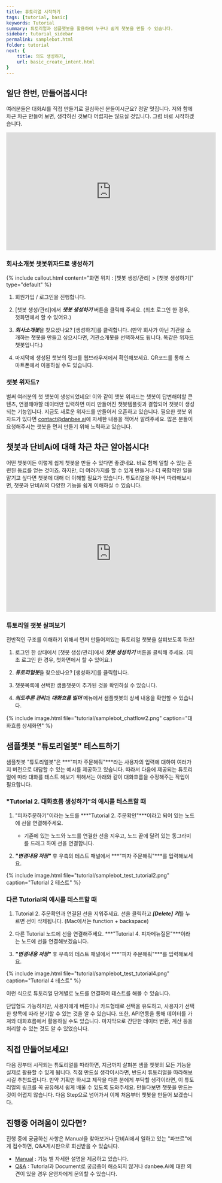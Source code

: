 ```yaml
---
title: 튜토리얼 시작하기 
tags: [tutorial, basic]
keywords: Tutorial
summary: 튜토리얼과 샘플챗봇을 활용하여 누구나 쉽게 챗봇을 만들 수 있습니다.
sidebar: tutorial_sidebar
permalink: samplebot.html
folder: tutorial
next: {
    title: 의도 생성하기,
    url: basic_create_intent.html
}
---
```


## 일단 한번, 만들어봅시다!

여러분들은 대화AI를 직접 만들기로 결심하신 분들이시군요? 정말 멋집니다. 저와 함께 차근 차근 만들어 보면, 생각하신 것보다 어렵지는 않으실 것입니다. 그럼 바로 시작하겠습니다.


<div class="videowrapper">
<iframe width="560" height="315" src="https://www.youtube.com/embed/V5p8JaK5eGE" frameborder="0" allow="accelerometer; autoplay; encrypted-media; gyroscope; picture-in-picture" allowfullscreen></iframe>
</div>

### 회사소개봇 챗봇위자드로 생성하기

{% include callout.html content="화면 위치 : [챗봇 생성/관리] > [챗봇 생성하기]" type="default" %}

1) 회원가입 / 로그인을 진행합니다.

2) [챗봇 생성/관리]에서 ***챗봇 생성하기*** 버튼을 클릭해 주세요. (최초 로그인 한 경우, 첫화면에서 할 수 있어요.)

3) ***회사소개봇***을 찾으셨나요? [생성하기]를 클릭합니다. (만약 회사가 아닌 기관을 소개하는 챗봇을 만들고 싶으시다면, 기관소개봇을 선택하셔도 됩니다. 똑같은 위자드 챗봇입니다.)

4) 마지막에 생성된 챗봇의 링크를 웹브라우저에서 확인해보세요. QR코드를 통해 스마트폰에서 이용하실 수도 있습니다.

### 챗봇 위자드?
벌써 여러분의 첫 챗봇이 생성되었네요! 이와 같이 챗봇 위자드는 챗봇이 답변해야할 콘텐츠, 연결해야할 데이터만 입력하면 미리 만들어진 챗봇템플릿과 결합되어 챗봇이 생성되는 기능입니다. 지금도 새로운 위자드를 만들어서 오픈하고 있습니다. 필요한 챗봇 위자드가 있다면 [contact@danbee.ai](mailto:contact@danbee.ai)에 자세한 내용을 적어서 알려주세요. 많은 분들이 요청해주시는 챗봇을 먼저 만들기 위해 노력하고 있습니다. 

## 챗봇과 단비Ai에 대해 차근 차근 알아봅시다!
어떤 챗봇이든 이렇게 쉽게 챗봇을 만들 수 있다면 좋겠네요. 바로 함께 일할 수 있는 훈련된 동료를 얻는 것이죠. 하지만, 더 여러가지를 할 수 있게 만들거나 더 복합적인 일을 맡기고 싶다면 챗봇에 대해 더 이해할 필요가 있습니다. 튜토리얼을 하나씩 따라해보시면, 챗봇과 단비AI의 다양한 기능을 쉽게 이해하실 수 있습니다.

<div class="videowrapper">
<iframe width="560" height="315" src="https://www.youtube.com/embed/RCfC8fqcnU0" frameborder="0" allow="accelerometer; autoplay; encrypted-media; gyroscope; picture-in-picture" allowfullscreen></iframe>
</div>

### 튜토리얼 챗봇 살펴보기

전반적인 구조를 이해하기 위해서 먼저 만들어져있는 튜토리얼 챗봇을 살펴보도록 하죠!

1) 로그인 한 상태에서 [챗봇 생성/관리]에서 ***챗봇 생성하기*** 버튼을 클릭해 주세요. (최초 로그인 한 경우, 첫화면에서 할 수 있어요.)

2) ***튜토리얼봇***을 찾으셨나요? [생성하기]를 클릭합니다.

3) 챗봇목록에 선택한 샘플챗봇이 추가된 것을 확인하실 수 있습니다. 

4) ***의도추론 관리***과 ***대화흐름 빌더*** 메뉴에서 샘플챗봇의 상세 내용을 확인할 수 있습니다.

{% include image.html file="tutorial/samplebot_chatflow2.png"  caption="대화흐름 상세화면" %}

## 샘플챗봇 "튜토리얼봇" 테스트하기
샘플챗봇 "튜토리얼봇"은 ***"피자 주문해줘"***라는 사용자의 입력에 대하여 여러가지 버전으로 대답할 수 있는 예시를 제공하고 있습니다. 따라서 다음에 제공되는 튜토리얼에 따라 대화를 테스트 해보기 위해서는 아래와 같이 대화흐름을 수정해주는 작업이 필요합니다.

### "Tutorial 2. 대화흐름 생성하기"의 예시를 테스트할 때
1) "피자주문하기"이라는 노드를 ***"Tutorial 2. 주문확인"***이라고 되어 있는 노드에 선을 연결해주세요.
   - 기존에 있는 노드와 노드를 연결한 선을 지우고, 노드 끝에 달려 있는 동그라미를 드래그 하여 선을 연결합니다.

2) ***"변경내용 저장"*** 후 우측의 테스트 패널에서 ***"피자 주문해줘"***를 입력해보세요.

{% include image.html file="tutorial/samplebot_test_tutorial2.png"  caption="Tutorial 2 테스트" %}

### 다른 Tutorial의 예시를 테스트할 때
1) Tutorial 2. 주문확인과 연결된 선을 지워주세요. 선을 클릭하고 ***[Delete] 키***를 누르면 선이 삭제됩니다. (Mac에서는 function + backspace)

2) 다른 Tutorial 노드에 선을 연결해주세요. ***"Tutorial 4. 피자메뉴질문"***이라는 노드에 선을 연결해보겠습니다.

3) ***"변경내용 저장"*** 후 우측의 테스트 패널에서 ***"피자 주문해줘"***를 입력해보세요.

{% include image.html file="tutorial/samplebot_test_tutorial4.png"  caption="Tutorial 4 테스트" %}

이런 식으로 튜토리얼 단계별로 노드를 연결하여 테스트를 해볼 수 있습니다.

단답형도 가능하지만, 사용자에게 버튼이나 카드형태로 선택을 유도하고, 사용자가 선택한 항목에 따라 분기할 수 있는 것을 알 수 있습니다. 또한, API연동을 통해 데이터를 가져와 대화흐름에서 활용하실 수도 있습니다. 마지막으로 간단한 데이터 변환, 계산 등을 처리할 수 있는 것도 알 수 있었습니다.

## 직접 만들어보세요!
다음 장부터 시작되는 튜토리얼를 따라하면, 지금까지 살펴본 샘플 챗봇의 모든 기능을 실제로 활용할 수 있게 됩니다. 직접 만드실 생각이시라면, 반드시 튜토리얼을 따라해보시길 추천드립니다. 만약 기획만 하시고 제작을 다른 분에게 부탁할 생각이라면, 이 튜토리얼의 링크를 꼭 공유해서 쉽게 배울 수 있도록 도와주세요. 만들다보면 챗봇을 만드는 것이 어렵지 않습니다. 다음 Step으로 넘어가서 이제 처음부터 챗봇을 만들어 보겠습니다.

## 진행중 어려움이 있다면?
진행 중에 궁금하신 사항은 Manual을 찾아보거나 단비Ai에서 일하고 있는 "파브르"에게 접수하면, Q&A게시판으로 회신받을 수 있습니다.

- <span class="link">[Manual](/index.html)</span> : 기능 별 자세한 설명을 제공하고 있습니다.
- <span class="link">[Q&A](http://doc.danbee.ai/feedback.html#qa-%EA%B2%8C%EC%8B%9C%ED%8C%90)</span> : Tutorial과 Document로 궁금증이 해소되지 않거나 danbee.Ai에 대한 의견이 있을 경우 운영자에게 문의할 수 있습니다.
